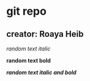 # git repo
## creator: Roaya Heib

_random text italic_

**random text bold**

__*random text italic and bold*__
